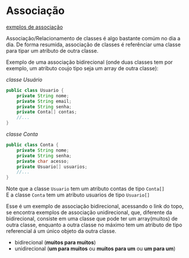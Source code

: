 # Associação

[exmplos de associação](../maratona-java/src/me/kevensouza/maratonajava/core/association/)

Associação/Relacionamento de classes é algo bastante comúm no dia a dia. De forma resumida, associação de classes é referênciar uma classe para tipar um atributo de outra classe.

Exemplo de uma associação bidirecional (onde duas classes tem por exemplo, um atributo coujo tipo seja um array de outra classe):

*classe Usuário*
```java
public class Usuario {
    private String nome;
    private String email;
    private String senha;
    private Conta[] contas;
    //...
}
```

*classe Conta*
```java
public class Conta {
    private String nome;
    private String senha;
    private char acesso;
    private Usuario[] usuarios;
    //...
}
```

Note que a classe `Usuario` tem um atributo contas de tipo `Conta[]`
<br />
E a classe `Conta` tem um atributo usuarios de tipo `Usuario[]`

Esse é um exemplo de associação bidirecional, acessando o link do topo, se encontra exemplos de associação unidirecional, que, diferente da bidirecional, consiste em uma classe que pode ter um array(muitos) de outra classe, enquanto a outra classe no máximo tem um atributo de tipo referencial á um único objeto da outra classe.

- bidirecional (**muitos para muitos**)
- unidirecional (**um para muitos** ou **muitos para um** ou **um para um**)